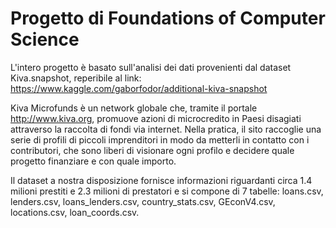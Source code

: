 # Progetto di Foundations of Computer Science
L'intero progetto è basato sull'analisi dei dati provenienti dal dataset Kiva.snapshot, reperibile al link: https://www.kaggle.com/gaborfodor/additional-kiva-snapshot

Kiva Microfunds è un network globale che, tramite il portale http://www.kiva.org, promuove azioni di microcredito in Paesi disagiati attraverso la raccolta di fondi via internet. Nella pratica, il sito raccoglie una serie di profili di piccoli imprenditori in modo da metterli in contatto con i contributori, che sono liberi di visionare ogni profilo e decidere quale progetto finanziare e con quale importo.

Il dataset a nostra disposizione fornisce informazioni riguardanti circa 1.4 milioni prestiti e 2.3 milioni di prestatori e si compone di 7 tabelle: loans.csv, lenders.csv, loans_lenders.csv, country_stats.csv, GEconV4.csv, locations.csv, loan_coords.csv.

